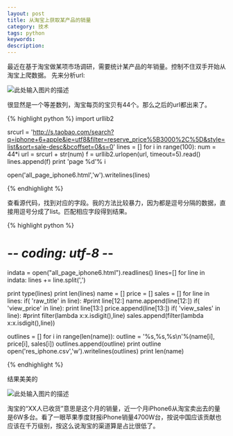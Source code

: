 ```yaml
---
layout: post
title: 从淘宝上获取某产品的销量
category: 技术
tags: python
keywords:
description:
---
```


最近在基于淘宝做某项市场调研，需要统计某产品的年销量。控制不住双手开始从淘宝上爬数据。
先来分析url:

![此处输入图片的描述](http://7nj0fx.com1.z0.glb.clouddn.com/屏幕快照%202015-07-24%20下午3.47.30.png)

很显然是一个等差数列，淘宝每页的宝贝有44个。那么之后的url都出来了。

{% highlight python %}
import urllib2

srcurl = 'http://s.taobao.com/search?q=iphone+6+apple&ie=utf8&filter=reserve_price%5B3000%2C%5D&style=list&sort=sale-desc&bcoffset=0&s=0'
lines = []
for i in range(100):
    num = 44*i
    url = srcurl + str(num)
    f = urllib2.urlopen(url, timeout=5).read()
    lines.append(f)
    print 'page %d'% i

open('all_page_iphone6.html','w').writelines(lines)

{% endhighlight %}

查看源代码，找到对应的字段。我的方法比较暴力，因为都是逗号分隔的数据，直接用逗号分成了list。匹配相应字段得到结果。


{% highlight python %}

# -*- coding: utf-8 -*-

indata = open("all_page_iphone6.html").readlines()
lines=[]
for line in indata:
    lines += line.split(',')

print type(lines)
print len(lines)
name = []
price = []
sales = []
for line in lines:
    if( 'raw_title' in line):
        #print line[12:]
        name.append(line[12:])
    if( 'view_price' in line):
        print line[13:]
        price.append(line[13:])
    if( 'view_sales' in line):
        #print filter(lambda x:x.isdigit(),line)
        sales.append(filter(lambda x:x.isdigit(),line))

outlines = []
for i in range(len(name)):
    outline = '%s,%s,%s\n'%(name[i], price[i], sales[i])
    outlines.append(outline)
    print outline
open('res_iphone.csv','w').writelines(outlines)
print len(name)

{% endhighlight %}

结果美美的


![此处输入图片的描述](http://7nj0fx.com1.z0.glb.clouddn.com/屏幕快照%202015-07-24%20下午4.01.39.png)

淘宝的“XX人已收货”意思是这个月的销量，近一个月iPhone6从淘宝卖出去的量是6W多台。看了一眼苹果季度财报iPhone销量4700W台，按说中国应该贡献也应该在千万级别，按这么说淘宝的渠道算是占比很低了。

